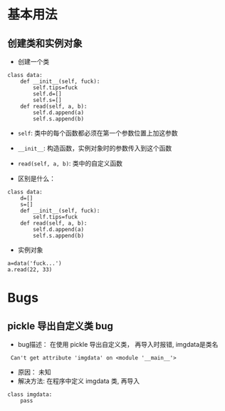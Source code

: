 # 基本用法
## 创建类和实例对象
- 创建一个类
```
class data:
    def __init__(self, fuck):
        self.tips=fuck
        self.d=[]
        self.s=[]
    def read(self, a, b):
        self.d.append(a)
        self.s.append(b)
```
  - `self`: 类中的每个函数都必须在第一个参数位置上加这参数
  - `__init__`: 构造函数，实例对象时的参数传入到这个函数
  - `read(self, a, b)`: 类中的自定义函数

- 区别是什么：
```
class data:
    d=[]
    s=[]
    def __init__(self, fuck):
        self.tips=fuck
    def read(self, a, b):
        self.d.append(a)
        self.s.append(b)
```

- 实例对象
```
a=data('fuck...')
a.read(22, 33)
```

# Bugs
## pickle 导出自定义类 bug
- bug描述： 在使用 pickle 导出自定义类， 再导入时报错, imgdata是类名
```
 Can't get attribute 'imgdata' on <module '__main__'>
```
- 原因： 未知
- 解决方法: 在程序中定义 imgdata 类, 再导入
```
class imgdata:
    pass
```
